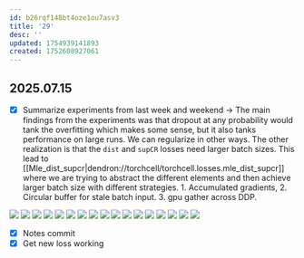 ```yaml
---
id: b26rqf148bt4oze1ou7asv3
title: '29'
desc: ''
updated: 1754939141893
created: 1752608927061
---
```


## 2025.07.15

- [x] Summarize experiments from last week and weekend → The main findings from the experiments was that dropout at any probability would tank the overfitting which makes some sense, but it also tanks performance on large runs. We can regularize in other ways. The other realization is that the `dist` and `supCR` losses need larger batch sizes. This lead to [[Mle_dist_supcr|dendron://torchcell/torchcell.losses.mle_dist_supcr]] where we are trying to abstract the different elements and then achieve larger batch size with different strategies. 1. Accumulated gradients, 2. Circular buffer for stale batch input. 3. gpu gather across DDP.  

![](./assets/images/hetero_cell_bipartite_dango_gi_training_2025-07-09-00-42-19/training_epoch_1999.png)
![](./assets/images/hetero_cell_bipartite_dango_gi_training_2025-07-09-07-44-54/training_epoch_0635.png)
![](./assets/images/hetero_cell_bipartite_dango_gi_training_2025-07-09-11-02-19/training_epoch_0903.png)
![](./assets/images/hetero_cell_bipartite_dango_gi_training_2025-07-09-22-23-12/training_epoch_0099.png)
![](./assets/images/hetero_cell_bipartite_dango_gi_training_2025-07-09-23-32-15/training_epoch_0103.png)
![](./assets/images/hetero_cell_bipartite_dango_gi_training_2025-07-10-00-45-28/training_epoch_1257.png)
![](./assets/images/hetero_cell_bipartite_dango_gi_training_2025-07-10-14-58-09/training_epoch_0121.png)
![](./assets/images/hetero_cell_bipartite_dango_gi_training_2025-07-10-15-09-52/training_epoch_0205.png)
![](./assets/images/hetero_cell_bipartite_dango_gi_training_2025-07-10-15-30-18/training_epoch_0213.png)
![](./assets/images/hetero_cell_bipartite_dango_gi_training_2025-07-10-15-51-24/training_epoch_0303.png)
![](./assets/images/hetero_cell_bipartite_dango_gi_training_2025-07-10-19-10-41/training_epoch_0739.png)
![](./assets/images/hetero_cell_bipartite_dango_gi_training_2025-07-10-20-33-12/training_epoch_0601.png)
![](./assets/images/hetero_cell_bipartite_dango_gi_training_2025-07-10-21-40-12/training_epoch_2265.png)
![](./assets/images/hetero_cell_bipartite_dango_gi_training_2025-07-11-01-44-12/training_epoch_4751.png)
![](./assets/images/hetero_cell_bipartite_dango_gi_training_2025-07-11-23-42-46/training_epoch_5000.png)
![](./assets/images/hetero_cell_bipartite_dango_gi_training_2025-07-12-16-50-57/training_epoch_0911.png)
![](./assets/images/hetero_cell_bipartite_dango_gi_training_2025-07-12-18-28-36/training_epoch_0577.png)

- [x] Notes commit
- [x] Get new loss working
